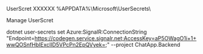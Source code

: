 UserScret
<UserSecretsId>XXXXXX</UserSecretsId>
%APPDATA%\Microsoft\UserSecrets\

Manage UserScret

dotnet user-secrets set Azure:SignalR:ConnectionString "Endpoint=https://codegen.service.signalr.net;AccessKey=aP5OWagO1i+1+wwQOSnfHbIExclID5VPcPn2EpQVyek=;" --project ChatApp.Backend